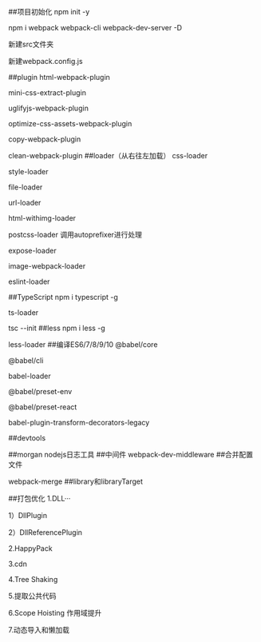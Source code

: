 ##项目初始化
npm init -y <!--生成空项目，空package.json-->

npm i webpack webpack-cli webpack-dev-server -D 

新建src文件夹

新建webpack.config.js

##plugin
html-webpack-plugin<!--自动在打包文件夹中生成html文件-->

mini-css-extract-plugin<!--用于css分离，默认css会被打包到引入文件中js/html-->

uglifyjs-webpack-plugin<!--用于js压缩-->

optimize-css-assets-webpack-plugin<!--用于css压缩-->

copy-webpack-plugin<!--用于拷贝没有被引用的文件 参数：from ，to-->

clean-webpack-plugin<!--打包前清空目录-->
##loader（从右往左加载）
css-loader

style-loader

file-loader<!--解决CSS等文件中的引入图片路径问题-->

url-loader<!--当图片小于limit时会把图片转换成base64编码，大于是还是用file-loader进行拷贝-->

<!--file-loader和url-loader同时用的时候图片会加载不出来，只能用其中一个（原因待考察）-->  

html-withimg-loader<!--解决CSS等文件中的引入图片路径问题-->    

postcss-loader<!--处理css属性前缀--> 
调用<!-- npm i -->autoprefixer<!-- -d -->进行处理

expose-loader<!--将模块挂在到全局（window下）-->

image-webpack-loader<!--通过把图片分辨率降低的方法压缩图片，不常用-->

eslint-loader<!--esLint校验-->

##TypeScript
npm i typescript -g

ts-loader

tsc --init <!--生成tsconfig.json配置文件-->
##less
npm i less -g

less-loader
##编译ES6/7/8/9/10
@babel/core

@babel/cli

babel-loader

@babel/preset-env<!--把ES6转换成ES5-->

@babel/preset-react<!--转化react-->

babel-plugin-transform-decorators-legacy<!--转化装饰器语法插件-->

##devtools

##morgan nodejs日志工具
##中间件
webpack-dev-middleware<!--下Express中提供webpack-dev-server静态能力服务的中间件-->
##合并配置文件
<!--在生产环境(webpack.prod.js)和开发环境(webpack.dev.js)配置不同的webpack,
通过merge.smart(base,{mode:development/production})和基础文件进行合并，
在package.json中通过--config选择执行不同的配置文件-->
webpack-merge
##library和libraryTarget
<!--导出模块，类似node_modules里面的库-->  
##打包优化
1.DLL<!--webpack最有效打包的优化手段之一，动态链接库-->···

1）DllPlugin<!--用于打包出一个个动态连接库，内置插件-->

2）DllReferencePlugin<!--在配置文件中引入DllPlugin插件打包好的动态连接库，内置插件-->

2.HappyPack<!--项目太小时不建议使用-->

3.cdn

4.Tree Shaking<!--用来剔除js中用不上的死代码，比如未引用的方法-->

5.提取公共代码

6.Scope Hoisting 作用域提升<!--使打包文件更小，运行更快-->

7.动态导入和懒加载
